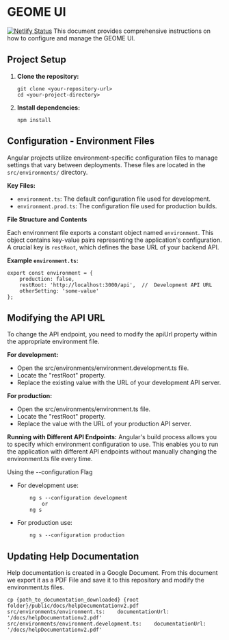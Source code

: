 # GEOME UI

[![Netlify Status](https://api.netlify.com/api/v1/badges/e165aa0a-4c9f-4cf8-9990-ad5c16939812/deploy-status)](https://app.netlify.com/projects/geome-db/deploys)
This document provides comprehensive instructions on how to configure and manage the GEOME UI. 

## Project Setup

1.  **Clone the repository:**

    ```
    git clone <your-repository-url>
    cd <your-project-directory>
    ```

2.  **Install dependencies:**

    ```
    npm install
    ```

## Configuration - Environment Files

Angular projects utilize environment-specific configuration files to manage settings that vary between deployments.  These files are located in the `src/environments/` directory.

**Key Files:**

* `environment.ts`:  The default configuration file used for development.
* `environment.prod.ts`:  The configuration file used for production builds.

**File Structure and Contents**

Each environment file exports a constant object named `environment`.  This object contains key-value pairs representing the application's configuration.  A crucial key is `restRoot`, which defines the base URL of your backend API.

**Example `environment.ts`:**

```
export const environment = {
    production: false,
    restRoot: 'http://localhost:3000/api',  //  Development API URL
    otherSetting: 'some-value'
};
```

## Modifying the API URL

To change the API endpoint, you need to modify the apiUrl property within the appropriate environment file.

**For development:**
*   Open the src/environments/environment.development.ts file.
*   Locate the "restRoot" property.
*   Replace the existing value with the URL of your development API server.

**For production:**

*   Open the src/environments/environment.ts file.
*   Locate the "restRoot" property.
*   Replace the value with the URL of your production API server.

**Running with Different API Endpoints:**
Angular's build process allows you to specify which environment configuration to use.  This enables you to run the application with different API endpoints without manually changing the environment.ts file every time.

Using the --configuration Flag
*   For development use:
    ```
        ng s --configuration development
            or
        ng s

    ```
*   For production use:
    ```
        ng s --configuration production
    ```

## Updating Help Documentation

Help documentation is created in a Google Document.  From this document we export it as a PDF File and save it to this repository and modify the environment.ts files.
```
cp {path_to_documentation_downloaded} {root folder}/public/docs/helpDocumentationv2.pdf
src/environments/environment.ts:    documentationUrl: '/docs/helpDocumentationv2.pdf'
src/environments/environment.development.ts:	documentationUrl: '/docs/helpDocumentationv2.pdf'
```
